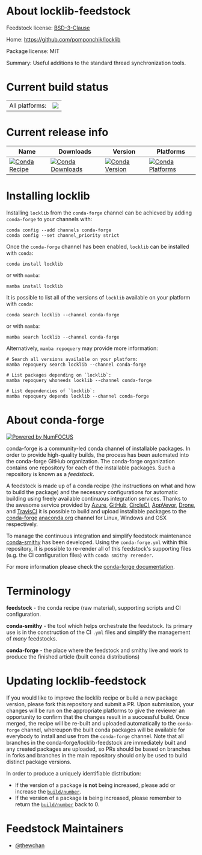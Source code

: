 About locklib-feedstock
=======================

Feedstock license: [BSD-3-Clause](https://github.com/conda-forge/locklib-feedstock/blob/main/LICENSE.txt)

Home: https://github.com/pomponchik/locklib

Package license: MIT

Summary: Useful additions to the standard thread synchronization tools.

Current build status
====================


<table><tr><td>All platforms:</td>
    <td>
      <a href="https://dev.azure.com/conda-forge/feedstock-builds/_build/latest?definitionId=23097&branchName=main">
        <img src="https://dev.azure.com/conda-forge/feedstock-builds/_apis/build/status/locklib-feedstock?branchName=main">
      </a>
    </td>
  </tr>
</table>

Current release info
====================

| Name | Downloads | Version | Platforms |
| --- | --- | --- | --- |
| [![Conda Recipe](https://img.shields.io/badge/recipe-locklib-green.svg)](https://anaconda.org/conda-forge/locklib) | [![Conda Downloads](https://img.shields.io/conda/dn/conda-forge/locklib.svg)](https://anaconda.org/conda-forge/locklib) | [![Conda Version](https://img.shields.io/conda/vn/conda-forge/locklib.svg)](https://anaconda.org/conda-forge/locklib) | [![Conda Platforms](https://img.shields.io/conda/pn/conda-forge/locklib.svg)](https://anaconda.org/conda-forge/locklib) |

Installing locklib
==================

Installing `locklib` from the `conda-forge` channel can be achieved by adding `conda-forge` to your channels with:

```
conda config --add channels conda-forge
conda config --set channel_priority strict
```

Once the `conda-forge` channel has been enabled, `locklib` can be installed with `conda`:

```
conda install locklib
```

or with `mamba`:

```
mamba install locklib
```

It is possible to list all of the versions of `locklib` available on your platform with `conda`:

```
conda search locklib --channel conda-forge
```

or with `mamba`:

```
mamba search locklib --channel conda-forge
```

Alternatively, `mamba repoquery` may provide more information:

```
# Search all versions available on your platform:
mamba repoquery search locklib --channel conda-forge

# List packages depending on `locklib`:
mamba repoquery whoneeds locklib --channel conda-forge

# List dependencies of `locklib`:
mamba repoquery depends locklib --channel conda-forge
```


About conda-forge
=================

[![Powered by
NumFOCUS](https://img.shields.io/badge/powered%20by-NumFOCUS-orange.svg?style=flat&colorA=E1523D&colorB=007D8A)](https://numfocus.org)

conda-forge is a community-led conda channel of installable packages.
In order to provide high-quality builds, the process has been automated into the
conda-forge GitHub organization. The conda-forge organization contains one repository
for each of the installable packages. Such a repository is known as a *feedstock*.

A feedstock is made up of a conda recipe (the instructions on what and how to build
the package) and the necessary configurations for automatic building using freely
available continuous integration services. Thanks to the awesome service provided by
[Azure](https://azure.microsoft.com/en-us/services/devops/), [GitHub](https://github.com/),
[CircleCI](https://circleci.com/), [AppVeyor](https://www.appveyor.com/),
[Drone](https://cloud.drone.io/welcome), and [TravisCI](https://travis-ci.com/)
it is possible to build and upload installable packages to the
[conda-forge](https://anaconda.org/conda-forge) [anaconda.org](https://anaconda.org/)
channel for Linux, Windows and OSX respectively.

To manage the continuous integration and simplify feedstock maintenance
[conda-smithy](https://github.com/conda-forge/conda-smithy) has been developed.
Using the ``conda-forge.yml`` within this repository, it is possible to re-render all of
this feedstock's supporting files (e.g. the CI configuration files) with ``conda smithy rerender``.

For more information please check the [conda-forge documentation](https://conda-forge.org/docs/).

Terminology
===========

**feedstock** - the conda recipe (raw material), supporting scripts and CI configuration.

**conda-smithy** - the tool which helps orchestrate the feedstock.
                   Its primary use is in the construction of the CI ``.yml`` files
                   and simplify the management of *many* feedstocks.

**conda-forge** - the place where the feedstock and smithy live and work to
                  produce the finished article (built conda distributions)


Updating locklib-feedstock
==========================

If you would like to improve the locklib recipe or build a new
package version, please fork this repository and submit a PR. Upon submission,
your changes will be run on the appropriate platforms to give the reviewer an
opportunity to confirm that the changes result in a successful build. Once
merged, the recipe will be re-built and uploaded automatically to the
`conda-forge` channel, whereupon the built conda packages will be available for
everybody to install and use from the `conda-forge` channel.
Note that all branches in the conda-forge/locklib-feedstock are
immediately built and any created packages are uploaded, so PRs should be based
on branches in forks and branches in the main repository should only be used to
build distinct package versions.

In order to produce a uniquely identifiable distribution:
 * If the version of a package **is not** being increased, please add or increase
   the [``build/number``](https://docs.conda.io/projects/conda-build/en/latest/resources/define-metadata.html#build-number-and-string).
 * If the version of a package **is** being increased, please remember to return
   the [``build/number``](https://docs.conda.io/projects/conda-build/en/latest/resources/define-metadata.html#build-number-and-string)
   back to 0.

Feedstock Maintainers
=====================

* [@thewchan](https://github.com/thewchan/)

